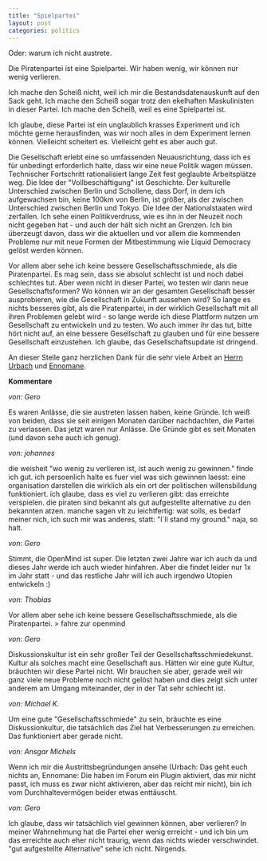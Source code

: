 ```yaml
---
title: "Spielpartei"
layout: post
categories: politics
---
```

Oder: warum ich nicht austrete.

Die Piratenpartei ist eine Spielpartei. Wir haben wenig, wir können nur wenig verlieren.

Ich mache den Scheiß nicht, weil ich mir die Bestandsdatenauskunft auf den Sack geht. Ich mache den Scheiß sogar trotz den ekelhaften Maskulinisten in dieser Partei. Ich mache den Scheiß, weil es eine Spielpartei ist.

Ich glaube, diese Partei ist ein unglaublich krasses Experiment und ich möchte gerne herausfinden, was wir noch alles in dem Experiment lernen können. Vielleicht scheitert es. Vielleicht geht es aber auch gut.

Die Gesellschaft erlebt eine so umfassenden Neuausrichtung, dass ich es für unbedingt erforderlich halte, dass wir eine neue Politik wagen müssen.
Technischer Fortschritt rationalisiert lange Zeit fest geglaubte Arbeitsplätze weg. Die Idee der "Vollbeschäftigung" ist Geschichte.
Der kulturelle Unterschied zwischen Berlin und Schollene, dass Dorf, in dem ich aufgewachsen bin, keine 100km von Berlin, ist größer, als der zwischen Unterschied zwischen Berlin und Tokyo. Die Idee der Nationalstaaten wird zerfallen.
Ich sehe einen Politikverdruss, wie es ihn in der Neuzeit noch nicht gegeben hat - und auch der hält sich nicht an Grenzen. Ich bin überzeugt davon, dass wir die aktuellen und vor allem die kommenden Probleme nur mit neue Formen der Mitbestimmung wie Liquid Democracy gelöst werden können.

Vor allem aber sehe ich keine bessere Gesellschaftsschmiede, als die Piratenpartei. Es mag sein, dass sie absolut schlecht ist und noch dabei schlechtes tut. Aber wenn nicht in dieser Partei, wo testen wir dann neue Gesellschaftsformen? Wo können wir an der gesamten Gesellschaft besser ausprobieren, wie die Gesellschaft in Zukunft aussehen wird?
So lange es nichts besseres gibt, als die Piratenpartei, in der wirklich Gesellschaft mit all ihren Problemen gelebt wird - so lange werde ich diese Plattform nutzen um Gesellschaft zu entwickeln und zu testen. Wo auch immer ihr das tut, bitte hört nicht auf, an eine bessere Gesellschaft zu glauben und für eine bessere Gesellschaft einzustehen. Ich glaube, das Gesellschaftsupdate ist dringend.


An dieser Stelle ganz herzlichen Dank für die sehr viele Arbeit an <a href="http://basisvasektomie.de/2013/04/14/das-war-es-mein-austritt-aus-der-piratenpartei/">Herrn Urbach</a> und <a href="http://www.ennomane.de/2013/04/13/mein-austritt-aus-der-piratenpartei-ich-schulde-euch-noch-einen-blogpost/">Ennomane</a>.
		

__Kommentare__
			
_von: Gero_
			
Es waren Anlässe, die sie austreten lassen haben, keine Gründe. Ich weiß von beiden, dass sie seit einigen Monaten darüber nachdachten, die Partei zu verlassen. Das jetzt waren nur Anlässe. Die Gründe gibt es seit Monaten (und davon sehe auch ich genug).

			
_von: johannes_
			
die weisheit "wo wenig zu verlieren ist, ist auch wenig zu gewinnen." finde ich gut.
ich persoenlich halte es fuer viel was sich gewinnen laesst: eine organisation darstellen die wirklich als ein ort der politischen willensbildung funktioniert.
ich glaube, dass es viel zu verlieren gibt: das erreichte verspielen. die piraten sind bekannt als gut aufgestellte alternative zu den bekannten atzen. 
manche sagen vlt zu leichtfertig: wat solls, es bedarf meiner nich, ich such mir was anderes, statt: "I´ll stand my ground."
naja, so halt.

			
_von: Gero_
			
Stimmt, die OpenMind ist super. Die letzten zwei Jahre war ich auch da und dieses Jahr werde ich auch wieder hinfahren. Aber die findet leider nur 1x im Jahr statt - und das restliche Jahr will ich auch irgendwo Utopien entwickeln :)

			
_von: Thobias_
			
Vor allem aber sehe ich keine bessere Gesellschaftsschmiede, als die Piratenpartei.  &gt; fahre zur openmind

			
_von: Gero_
			
Diskussionskultur ist ein sehr großer Teil der Gesellschaftsschmiedekunst. Kultur als solches macht eine Gesellschaft aus. Hätten wir eine gute Kultur, bräuchten wir diese Partei nicht.
Wir brauchen sie aber, gerade weil wir ganz viele neue Probleme noch nicht gelöst haben und dies zeigt sich unter anderem am Umgang miteinander, der in der Tat sehr schlecht ist.

			
_von: Michael K._
			
Um eine  gute "Gesellschaftsschmiede" zu sein, bräuchte es eine Diskussionkultur, die tatsächlich das Ziel hat Verbesserungen zu erreichen.
Das funktioniert aber gerade nicht.

			
_von: Ansgar Michels_
			
Wenn ich mir die Austrittsbegründungen ansehe (Urbach: Das geht euch nichts an, Ennomane: Die haben im Forum ein Plugin aktiviert, das mir nicht passt, ich muss es zwar nicht aktivieren, aber das reicht mir nicht), bin ich vom Durchhaltevermögen beider etwas enttäuscht.

			
_von: Gero_
			
Ich glaube, dass wir tatsächlich viel gewinnen können, aber verlieren?
In meiner Wahrnehmung hat die Partei eher wenig erreicht - und ich bin um das erreichte auch eher nicht traurig, wenn das nichts wieder verschwindet. "gut aufgestellte Alternative" sehe ich nicht. Nirgends.

